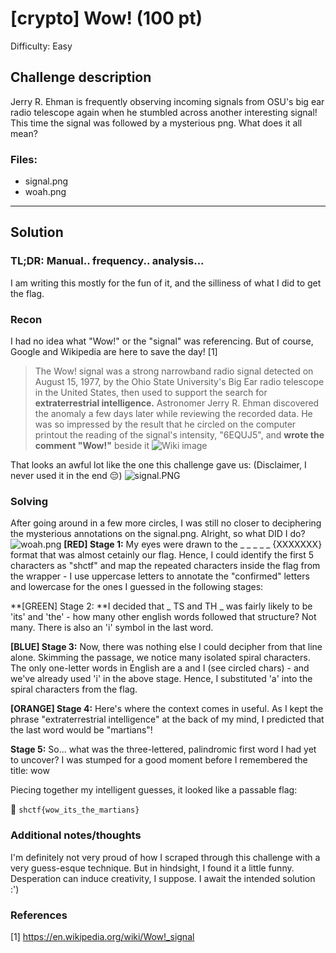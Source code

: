 # [crypto] Wow! (100 pt)
Difficulty: Easy

## Challenge description
Jerry R. Ehman is frequently observing incoming signals from OSU's big ear radio telescope again when he stumbled across another interesting signal! This time the signal was followed by a mysterious png. What does it all mean?

### Files: 
* signal.png
* woah.png

---
## Solution
### TL;DR: Manual.. frequency.. analysis...
I am writing this mostly for the fun of it, and the silliness of what I did to get the flag. 
### Recon
I had no idea what "Wow!" or the "signal" was referencing. But of course, Google and Wikipedia are here to save the day! [1] 
> The Wow! signal was a strong narrowband radio signal detected on August 15, 1977, by the Ohio State University's Big Ear radio telescope in the United States, then used to support the search for **extraterrestrial intelligence.** Astronomer Jerry R. Ehman discovered the anomaly a few days later while reviewing the recorded data. He was so impressed by the result that he circled on the computer printout the reading of the signal's intensity, "6EQUJ5", and **wrote the comment "Wow!"** beside it
![Wiki image](https://user-images.githubusercontent.com/40383476/161581534-a6e42139-4ef7-49ab-a260-426e184f9d90.png)

That looks an awful lot like the one this challenge gave us: (Disclaimer, I never used it in the end 😔)
![signal.PNG](https://user-images.githubusercontent.com/40383476/161581825-282cb930-19b3-4515-888e-7a27dcda9c0f.png)

### Solving
After going around in a few more circles, I was still no closer to deciphering the mysterious annotations on the signal.png.  Alright, so what DID I do? 
![woah.png](https://user-images.githubusercontent.com/40383476/161583861-ae0d3f47-5611-46c7-b430-6224d070b49f.png)
**[RED] Stage 1:** My eyes were drawn to the _ _ _ _ _ {XXXXXXX} format that was almost cetainly our flag. Hence, I could identify the first 5 characters as "shctf" and map the repeated characters inside the flag from the wrapper - I use uppercase letters to annotate the "confirmed" letters and lowercase for the ones I guessed in the following stages:

**[GREEN] Stage 2: **I decided that _ TS and TH _ was fairly likely to be 'its' and 'the' - how many other english words followed that structure? Not many. There is also an 'i' symbol in the last word. 

**[BLUE] Stage 3:** Now, there was nothing else I could decipher from that line alone. Skimming the passage, we notice many isolated spiral characters. The only one-letter words in English are a and I (see circled chars) - and we've already used 'i' in the above stage. Hence, I substituted 'a' into the spiral characters from the flag. 

**[ORANGE] Stage 4:** Here's where the context comes in useful. As I kept the phrase "extraterrestrial intelligence" at the back of my mind, I predicted that the last word would be "martians"! 

**Stage 5:** So... what was the three-lettered, palindromic first word I had yet to uncover? I was stumped for a good moment before I remembered the title: wow

Piecing together my intelligent guesses, it looked like a passable flag:

🚩 `shctf{wow_its_the_martians}`

### Additional notes/thoughts
I'm definitely not very proud of how I scraped through this challenge with a very guess-esque technique. But in hindsight, I found it a little funny. Desperation can induce creativity, I suppose. I await the intended solution :')

### References 
[1] https://en.wikipedia.org/wiki/Wow!_signal
